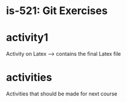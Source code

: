 # is-521: Git Exercises

# activity1
Activity on Latex --> contains the final Latex file

# activities
Activities that should be made for next course



